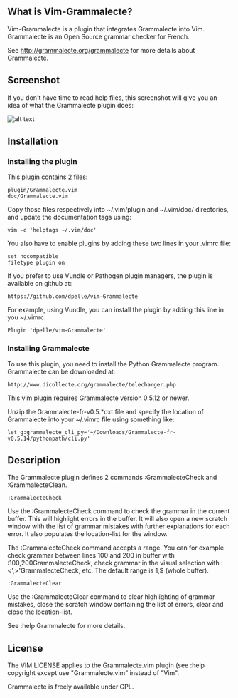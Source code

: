 ## What is Vim-Grammalecte? ##

Vim-Grammalecte is a plugin that integrates Grammalecte into Vim.
Grammalecte is an Open Source grammar checker for French.

See http://grammalecte.org/grammalecte for more details about Grammalecte.

## Screenshot ###

If you don't have time to read help files, this screenshot will give you
an idea of what the Grammalecte plugin does:

![alt text](http://dominique.pelle.free.fr/pic/GrammalecteVimPlugin.png "Grammalecte Vim plugin")

## Installation ##

### Installing the plugin ###

This plugin contains 2 files:

	plugin/Grammalecte.vim
	doc/Grammalecte.vim

Copy those files respectively into ~/.vim/plugin and ~/.vim/doc/
directories, and update the documentation tags using:

	vim -c 'helptags ~/.vim/doc'

You also have to enable plugins by adding these two lines in your .vimrc
file:

	set nocompatible
	filetype plugin on

If you prefer to use Vundle or Pathogen plugin managers,
the plugin is available on github at:

	https://github.com/dpelle/vim-Grammalecte

For example, using Vundle, you can install the plugin by adding
this line in you ~/.vimrc:

	Plugin 'dpelle/vim-Grammalecte'

### Installing Grammalecte ###

To use this plugin, you need to install the Python Grammalecte program.
Grammalecte can be downloaded at:

	http://www.dicollecte.org/grammalecte/telecharger.php

This vim plugin requires Grammalecte version 0.5.12 or newer.

Unzip the Grammalecte-fr-v0.5.\*oxt file and specify the location
of Grammalecte into your ~/.vimrc file using something like:

	let g:grammalecte_cli_py='~/Downloads/Grammalecte-fr-v0.5.14/pythonpath/cli.py'

## Description ##

The Grammalecte plugin defines 2 commands :GrammalecteCheck and
:GrammalecteClean.

	:GrammalecteCheck

Use the :GrammalecteCheck command to check the grammar in the current
buffer. This will highlight errors in the buffer. It will also open a new
scratch window with the list of grammar mistakes with further explanations
for each error. It also populates the location-list for the window.

The :GrammalecteCheck command accepts a range. You can for example check
grammar between lines 100 and 200 in buffer with :100,200GrammalecteCheck,
check grammar in the visual selection with :<',>'GrammalecteCheck, etc.
The default range is 1,$ (whole buffer).

	:GrammalecteClear

Use the :GrammalecteClear command to clear highlighting of grammar
mistakes, close the scratch window containing the list of errors, clear
and close the location-list.

See  :help Grammalecte  for more details.

## License ##

The VIM LICENSE applies to the Grammalecte.vim plugin (see
:help copyright except use "Grammalecte.vim" instead of "Vim".

Grammalecte is freely available under GPL.

